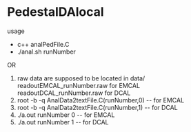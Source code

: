 # PedestalDAlocal
usage
- c++ analPedFile.C
- ./anal.sh runNumber

OR

1. raw data are supposed to be located in data/
    readoutEMCAL_runNumber.raw for EMCAL
    readoutDCAL_runNumber.raw  for DCAL
2. root -b -q AnalData2textFile.C\(runNumber,0\)  -- for EMCAL
3. root -b -q AnalData2textFile.C\(runNumber,1\)  -- for DCAL
4. ./a.out runNumber 0 -- for EMCAL
5. ./a.out runNumber 1 -- for DCAL

